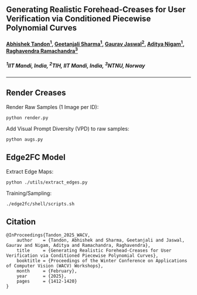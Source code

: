 ## Generating Realistic Forehead-Creases for User Verification via Conditioned Piecewise Polynomial Curves

#### [Abhishek Tandon<sup>1</sup>](https://scholar.google.com/citations?user=0sXfNaQAAAAJ&hl=en), [Geetanjali Sharma<sup>1</sup>](https://scholar.google.com/citations?hl=en&user=Np8VOOAAAAAJ&view_op=list_works&sortby=pubdate), [Gaurav Jaswal<sup>2</sup>](https://scholar.google.co.in/citations?user=otGsksUAAAAJ&hl=en), [Aditya Nigam<sup>1</sup>](https://faculty.iitmandi.ac.in/~aditya/), [Raghavendra Ramachandra<sup>3</sup>](https://scholar.google.com/citations?user=OIYIrmIAAAAJ&hl=en)

##### <sup>1</sup>IIT Mandi, India, <sup>2</sup>TIH, IIT Mandi, India, <sup>3</sup>NTNU, Norway

--------
## Render Creases

Render Raw Samples (1 Image per ID):
```
python render.py
```
Add Visual Prompt Diversity (VPD) to raw samples:

```
python augs.py
```

## Edge2FC Model

Extract Edge Maps:

```
python ./utils/extract_edges.py
```

Training/Sampling: 
```
./edge2fc/shell/scripts.sh
```

## Citation
```
@InProceedings{Tandon_2025_WACV,
    author    = {Tandon, Abhishek and Sharma, Geetanjali and Jaswal, Gaurav and Nigam, Aditya and Ramachandra, Raghavendra},
    title     = {Generating Realistic Forehead-Creases for User Verification via Conditioned Piecewise Polynomial Curves},
    booktitle = {Proceedings of the Winter Conference on Applications of Computer Vision (WACV) Workshops},
    month     = {February},
    year      = {2025},
    pages     = {1412-1420}
}
```

